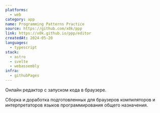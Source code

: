 ```yaml
---
platforms:
  - web
category: app
name: Programming Patterns Practice
source: https://github.com/x0k/ppp
link: https://x0k.github.io/ppp/editor
createdAt: 2024-05-20
languages:
  - typescript
stack:
  - astro
  - svelte
  - webassembly
infra:
  - githubPages
---
```


Онлайн редактор с запуском кода в браузере.

Сборка и доработка подготовленных для браузеров компиляторов и интерпретаторов
языков программирования общего назначения.
